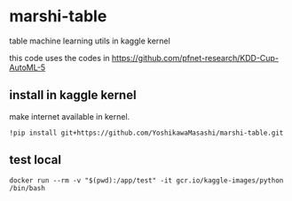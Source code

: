 # marshi-table
table machine learning utils in kaggle kernel

this code uses the codes in https://github.com/pfnet-research/KDD-Cup-AutoML-5

## install in kaggle kernel

make internet available in kernel.

```
!pip install git+https://github.com/YoshikawaMasashi/marshi-table.git
```


## test local

```
docker run --rm -v "$(pwd):/app/test" -it gcr.io/kaggle-images/python /bin/bash
```
